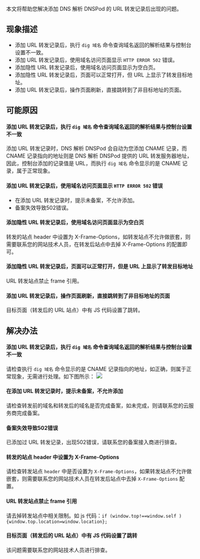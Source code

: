本文将帮助您解决添加 DNS 解析 DNSPod 的 URL 转发记录后出现的问题。

## 现象描述
- 添加 URL 转发记录后，执行 `dig 域名` 命令查询域名返回的解析结果与控制台设置不一致。
- 添加 URL 转发记录后，使用域名访问页面显示 `HTTP ERROR 502` 错误。
- 添加隐性 URL 转发记录后，使用域名访问页面显示为空白页。
- 添加隐性 URL 转发记录后，页面可以正常打开，但 URL 上显示了转发目标地址。
- 添加 URL 转发记录后，操作页面刷新，直接跳转到了非目标地址的页面。

## 可能原因
#### 添加 URL 转发记录后，执行 `dig 域名` 命令查询域名返回的解析结果与控制台设置不一致
添加 URL 转发记录时，DNS 解析 DNSPod 会自动为您添加 CNAME 记录，而 CNAME 记录指向的地址则是 DNS 解析 DNSPod 提供的 URL 转发服务器地址，因此，控制台添加的记录值是 URL，而执行 `dig 域名` 命令显示的是 CNAME 记录，属于正常现象。

#### 添加 URL 转发记录后，使用域名访问页面显示 `HTTP ERROR 502` 错误
- 在添加 URL 转发记录时，提示未备案，不允许添加。
- 备案失效导致502错误。

#### 添加隐性 URL 转发记录后，使用域名访问页面显示为空白页
转发的站点 header 中设置为 X-Frame-Options，如转发站点不允许做嵌套，则需要联系您的网站技术人员，在转发后站点中去掉 X-Frame-Options 的配置即可。

#### 添加隐性 URL 转发记录后，页面可以正常打开，但是 URL 上显示了转发目标地址
URL 转发站点禁止 frame 引用。

#### 添加 URL 转发记录后，操作页面刷新，直接跳转到了非目标地址的页面
目标页面（转发后的 URL 站点）中有 JS 代码设置了跳转。

## 解决办法
#### 添加 URL 转发记录后，执行 `dig 域名` 命令查询域名返回的解析结果与控制台设置不一致
请检查执行 `dig 域名` 命令显示的是 CNAME 记录指向的地址，如正确，则属于正常现象，无需进行处理。如下图所示：
![](https://main.qcloudimg.com/raw/b89ecc0a27f50513de72ad9a6db5a524.png)

#### 在添加 URL 转发记录时，提示未备案，不允许添加
请检查转发前的域名和转发后的域名是否完成备案，如未完成，则请联系您的云服务商完成备案。

#### 备案失效导致502错误
已添加过 URL 转发记录，出现502错误，请联系您的备案接入商进行排查。

#### 转发的站点 header 中设置为 X-Frame-Options
请检查转发站点 `header` 中是否设置为 `X-Frame-Options`，如果转发站点不允许做嵌套，则需要联系您的网站技术人员在转发后站点中去掉 `X-Frame-Options` 配置。

#### URL 转发站点禁止 frame 引用
请去掉转发站点中相关限制。如 js 代码：`if (window.top!==window.self ) {window.top.location=window.location};`

#### 目标页面（转发后的 URL 站点）中有 JS 代码设置了跳转
该问题需要联系您的网站技术人员进行排查。



